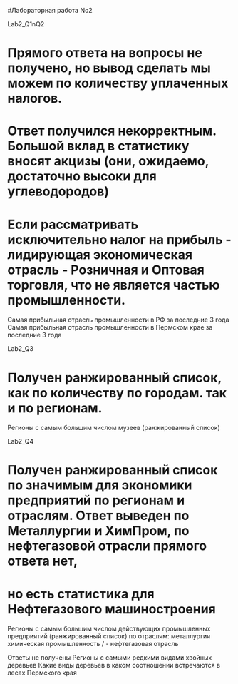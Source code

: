 #Лабораторная работа No2

Lab2_Q1nQ2
# Прямого ответа на вопросы не получено, но вывод сделать мы можем по количеству уплаченных налогов.
# Ответ получился некорректным. Большой вклад в статистику вносят акцизы (они, ожидаемо, достаточно высоки для углеводородов)
# Если рассматривать исключительно налог на прибыль - лидирующая экономическая отрасль - Розничная и Оптовая торговля, что не является частью промышленности.
Самая прибыльная отрасль промышленности в РФ за последние 3 года
Самая прибыльная отрасль промышленности в Пермском крае за последние 3 года

Lab2_Q3
# Получен ранжированный список, как по количеству по городам. так и по регионам.
Регионы с самым большим числом музеев (ранжированный список)

Lab2_Q4
# Получен ранжированный список по значимым для экономики предприятий по регионам и отраслям. Ответ выведен по Металлургии и ХимПром, по нефтегазовой отрасли прямого ответа нет,
# но есть статистика для Нефтегазового машиностроения
Регионы с самым большим числом действующих промышленных предприятий (ранжированный список) по отраслям:
  металлургия
  химическая промышленность
/ - 
нефтегазовая отрасль


Ответы не получены
Регионы с самыми редкими видами хвойных деревьев
Какие виды деревьев в каком соотношении встречаются в лесах Пермского края
